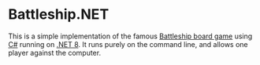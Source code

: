 # Battleship.NET

This is a simple implementation of the famous [Battleship board game](https://en.wikipedia.org/wiki/Battleship_(game)) using [C#](https://dotnet.microsoft.com/en-us/languages/csharp) running on [.NET 8](https://learn.microsoft.com/en-us/dotnet/core/introduction). It runs purely on the command line, and allows one player against the computer.

